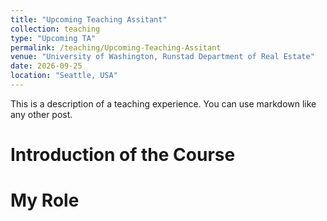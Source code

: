 ```yaml
---
title: "Upcoming Teaching Assitant"
collection: teaching
type: "Upcoming TA"
permalink: /teaching/Upcoming-Teaching-Assitant
venue: "University of Washington, Runstad Department of Real Estate"
date: 2026-09-25
location: "Seattle, USA"
---
```


This is a description of a teaching experience. You can use markdown like any other post.

Introduction of the Course
======

My Role
======

